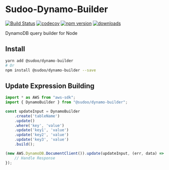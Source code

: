 # Sudoo-Dynamo-Builder

[![Build Status](https://travis-ci.com/SudoDotDog/Sudoo-Dynamo-Builder.svg?branch=master)](https://travis-ci.com/SudoDotDog/Sudoo-Dynamo-Builder)
[![codecov](https://codecov.io/gh/SudoDotDog/Sudoo-Dynamo-Builder/branch/master/graph/badge.svg)](https://codecov.io/gh/SudoDotDog/Sudoo-Dynamo-Builder)
[![npm version](https://badge.fury.io/js/%40sudoo%2Fdynamo-builder.svg)](https://www.npmjs.com/package/@sudoo/dynamo-builder)
[![downloads](https://img.shields.io/npm/dm/@sudoo/dynamo-builder.svg)](https://www.npmjs.com/package/@sudoo/dynamo-builder)

DynamoDB query builder for Node 

## Install

```sh
yarn add @sudoo/dynamo-builder
# Or
npm install @sudoo/dynamo-builder --save
```

## Update Expression Building

```ts
import * as AWS from "aws-sdk";
import { DynamoBuilder } from "@sudoo/dynamo-builder";

const updateInput = DynamoBuilder
    .create('tableName')
    .update()
    .where('key', 'value')
    .update('key1', 'value')
    .update('key2', 'value')
    .update('key3', 'value')
    .build();

(new AWS.DynamoDB.DocumentClient()).update(updateInput, (err, data) => {
    // Handle Response
});
```
